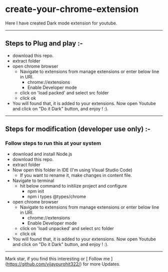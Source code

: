 # create-your-chrome-extension
Here I have created Dark mode extension for youtube.

--------
## Steps to Plug and play :-
  - download this repo.
  - extract folder
  - open chrome browser
     - Navigate to extensions from manage extensions or enter below line in URI.
         - chrome://extensions 
         - Enable Developer mode
     -  click on 'load packed' and select src folder
     - click ok
 - You will found that, it is added to your extensions.
 Now open Youtube and click on "Do it Dark" button, and enjoy !  :).  

----------------
## Steps for modification (developer use only) :- 
### Follow steps to run this at your system
  - download and install Node.js
  - download this repo.
  - extract folder
  - Now open this folder in IDE (I'm using Visual Studio Code)
      - If you want to rename it, make changes in content file.
  - Navigate to terminal 
      - hit below command to initilize project and configure
          - npm init
          - npm i types @types/chrome
  - open chrome browser
     - Navigate to extensions from manage extensions or enter below line in URI.
         - chrome://extensions 
         - Enable Developer mode
     -  click on 'load unpacked' and select src folder
     - click ok
 - You will found that, it is added to your extensions.
 Now open Youtube and click on "Do it Dark" button, and enjoy !  :).  
 --------------

 
 Mark star, if you find this interesting or [ Follow me ] (https://github.com/vijaypurohit322/) for more Updates.
